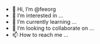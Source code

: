 - 👋 Hi, I’m @feeorg
- 👀 I’m interested in ...
- 🌱 I’m currently learning ...
- 💞️ I’m looking to collaborate on ...
- 📫 How to reach me ...

<!---
feeorg/feeorg is a ✨ special ✨ repository because its `README.md` (this file) appears on your GitHub profile.
You can click the Preview link to take a look at your changes.
--->
